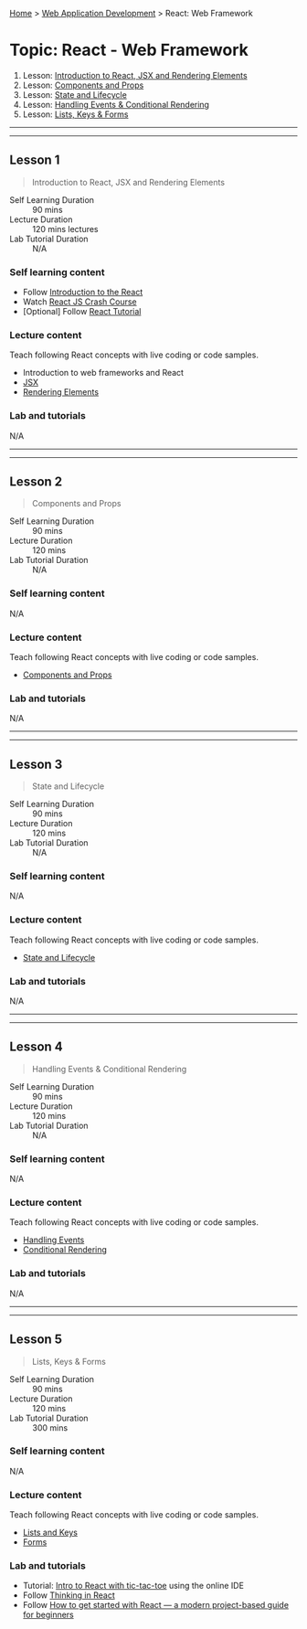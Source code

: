 [Home](../README.md) > [Web Application Development](./README.md) > React: Web Framework

# Topic: React - Web Framework

1. Lesson: [Introduction to React, JSX and Rendering Elements](#lesson-1)
1. Lesson: [Components and Props](#lesson-2)
1. Lesson: [State and Lifecycle](#lesson-3)
1. Lesson: [Handling Events & Conditional Rendering](#lesson-4)
1. Lesson: [Lists, Keys & Forms](#lesson-5)

---

---

## Lesson 1

> Introduction to React, JSX and Rendering Elements

<dl>
<dt>Self Learning Duration</dt>
<dd>90 mins</dd>
<dt>Lecture Duration</dt>
<dd>120 mins lectures</dd>
<dt>Lab Tutorial Duration</dt>
<dd>N/A</dd>
</dl>

### Self learning content

- Follow [Introduction to the React](https://www.freecodecamp.org/learn/front-end-libraries/react/)
- Watch [React JS Crash Course](https://www.youtube.com/watch?v=sBws8MSXN7A)
- [Optional] Follow [React Tutorial](https://www.w3schools.com/react/default.asp)

### Lecture content

Teach following React concepts with live coding or code samples.
- Introduction to web frameworks and React
- [JSX](https://reactjs.org/docs/introducing-jsx.html)
- [Rendering Elements](https://reactjs.org/docs/rendering-elements.html)

### Lab and tutorials

N/A

---

---

## Lesson 2

> Components and Props

<dl>
<dt>Self Learning Duration</dt>
<dd>90 mins</dd>
<dt>Lecture Duration</dt>
<dd>120 mins</dd>
<dt>Lab Tutorial Duration</dt>
<dd>N/A</dd>
</dl>

### Self learning content

N/A

### Lecture content

Teach following React concepts with live coding or code samples.
- [Components and Props](https://reactjs.org/docs/components-and-props.html)

### Lab and tutorials

N/A

---

---

## Lesson 3

> State and Lifecycle

<dl>
<dt>Self Learning Duration</dt>
<dd>90 mins</dd>
<dt>Lecture Duration</dt>
<dd>120 mins</dd>
<dt>Lab Tutorial Duration</dt>
<dd>N/A</dd>
</dl>

### Self learning content

N/A

### Lecture content

Teach following React concepts with live coding or code samples.
- [State and Lifecycle](https://reactjs.org/docs/state-and-lifecycle.html)

### Lab and tutorials

N/A

---

---

## Lesson 4

> Handling Events & Conditional Rendering

<dl>
<dt>Self Learning Duration</dt>
<dd>90 mins</dd>
<dt>Lecture Duration</dt>
<dd>120 mins</dd>
<dt>Lab Tutorial Duration</dt>
<dd>N/A</dd>
</dl>

### Self learning content

N/A

### Lecture content

Teach following React concepts with live coding or code samples.
- [Handling Events](https://reactjs.org/docs/handling-events.html)
- [Conditional Rendering](https://reactjs.org/docs/conditional-rendering.html)

### Lab and tutorials

N/A

---

---

## Lesson 5

> Lists, Keys & Forms

<dl>
<dt>Self Learning Duration</dt>
<dd>90 mins</dd>
<dt>Lecture Duration</dt>
<dd>120 mins</dd>
<dt>Lab Tutorial Duration</dt>
<dd>300 mins</dd>
</dl>

### Self learning content

N/A

### Lecture content

Teach following React concepts with live coding or code samples.
- [Lists and Keys](https://reactjs.org/docs/lists-and-keys.html)
- [Forms](https://reactjs.org/docs/forms.html)

### Lab and tutorials

- Tutorial: [Intro to React with tic-tac-toe](https://reactjs.org/tutorial/tutorial.html) using the online IDE
- Follow [Thinking in React](https://reactjs.org/docs/thinking-in-react.html)
- Follow [How to get started with React — a modern project-based guide for beginners](https://www.freecodecamp.org/news/getting-started-with-react-a-modern-project-based-guide-for-beginners-including-hooks-2/)
